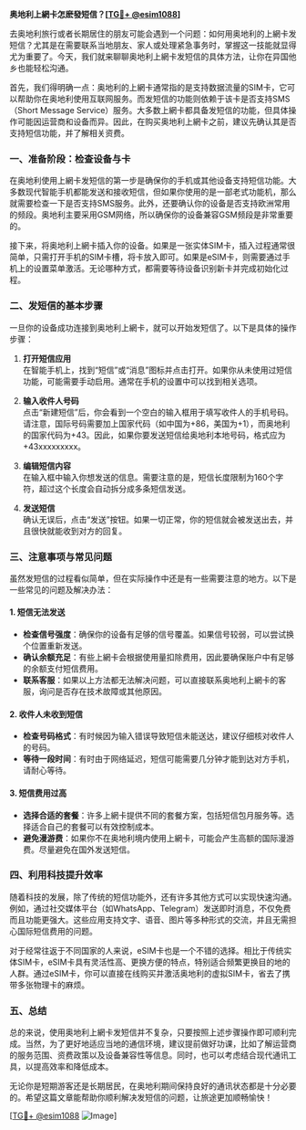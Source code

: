 **奥地利上網卡怎麽發短信？[[TG💪+ @esim1088](https://t.me/s/esim1088)]**

去奥地利旅行或者长期居住的朋友可能会遇到一个问题：如何用奥地利的上網卡发短信？尤其是在需要联系当地朋友、家人或处理紧急事务时，掌握这一技能就显得尤为重要了。今天，我们就来聊聊奥地利上網卡发短信的具体方法，让你在异国他乡也能轻松沟通。

首先，我们得明确一点：奥地利的上網卡通常指的是支持数据流量的SIM卡，它可以帮助你在奥地利使用互联网服务。而发短信的功能则依赖于该卡是否支持SMS（Short Message Service）服务。大多数上網卡都具备发短信的功能，但具体操作可能因运营商和设备而异。因此，在购买奥地利上網卡之前，建议先确认其是否支持短信功能，并了解相关资费。

### **一、准备阶段：检查设备与卡**

在奥地利使用上網卡发短信的第一步是确保你的手机或其他设备支持短信功能。大多数现代智能手机都能发送和接收短信，但如果你使用的是一部老式功能机，那么就需要检查一下是否支持SMS服务。此外，还要确认你的设备是否支持欧洲常用的频段。奥地利主要采用GSM网络，所以确保你的设备兼容GSM频段是非常重要的。

接下来，将奥地利上網卡插入你的设备。如果是一张实体SIM卡，插入过程通常很简单，只需打开手机的SIM卡槽，将卡放入即可。如果是eSIM卡，则需要通过手机上的设置菜单激活。无论哪种方式，都需要等待设备识别新卡并完成初始化过程。

### **二、发短信的基本步骤**

一旦你的设备成功连接到奥地利上網卡，就可以开始发短信了。以下是具体的操作步骤：

1. **打开短信应用**  
   在智能手机上，找到“短信”或“消息”图标并点击打开。如果你从未使用过短信功能，可能需要手动启用。通常在手机的设置中可以找到相关选项。

2. **输入收件人号码**  
   点击“新建短信”后，你会看到一个空白的输入框用于填写收件人的手机号码。请注意，国际号码需要加上国家代码（如中国为+86，美国为+1），而奥地利的国家代码为+43。因此，如果你要发送短信给奥地利本地号码，格式应为+43xxxxxxxxx。

3. **编辑短信内容**  
   在输入框中输入你想发送的信息。需要注意的是，短信长度限制为160个字符，超过这个长度会自动拆分成多条短信发送。

4. **发送短信**  
   确认无误后，点击“发送”按钮。如果一切正常，你的短信就会被发送出去，并且很快就能收到对方的回复。

### **三、注意事项与常见问题**

虽然发短信的过程看似简单，但在实际操作中还是有一些需要注意的地方。以下是一些常见的问题及解决办法：

#### **1. 短信无法发送**
   - **检查信号强度**：确保你的设备有足够的信号覆盖。如果信号较弱，可以尝试换个位置重新发送。
   - **确认余额充足**：有些上網卡会根据使用量扣除费用，因此要确保账户中有足够的余额支付短信费用。
   - **联系客服**：如果以上方法都无法解决问题，可以直接联系奥地利上網卡的客服，询问是否存在技术故障或其他原因。

#### **2. 收件人未收到短信**
   - **检查号码格式**：有时候因为输入错误导致短信未能送达，建议仔细核对收件人的号码。
   - **等待一段时间**：有时由于网络延迟，短信可能需要几分钟才能到达对方手机，请耐心等待。

#### **3. 短信费用过高**
   - **选择合适的套餐**：许多上網卡提供不同的套餐方案，包括短信包月服务等。选择适合自己的套餐可以有效控制成本。
   - **避免漫游费**：如果你不在奥地利境内使用上網卡，可能会产生高额的国际漫游费。尽量避免在国外发送短信。

### **四、利用科技提升效率**

随着科技的发展，除了传统的短信功能外，还有许多其他方式可以实现快速沟通。例如，通过社交媒体平台（如WhatsApp、Telegram）发送即时消息，不仅免费而且功能更强大。这些应用支持文字、语音、图片等多种形式的交流，并且无需担心国际短信费用的问题。

对于经常往返于不同国家的人来说，eSIM卡也是一个不错的选择。相比于传统实体SIM卡，eSIM卡具有灵活性高、更换方便的特点，特别适合频繁更换目的地的人群。通过eSIM卡，你可以直接在线购买并激活奥地利的虚拟SIM卡，省去了携带多张物理卡的麻烦。

### **五、总结**

总的来说，使用奥地利上網卡发短信并不复杂，只要按照上述步骤操作即可顺利完成。当然，为了更好地适应当地的通信环境，建议提前做好功课，比如了解运营商的服务范围、资费政策以及设备兼容性等信息。同时，也可以考虑结合现代通讯工具，以提高效率和降低成本。

无论你是短期游客还是长期居民，在奥地利期间保持良好的通讯状态都是十分必要的。希望这篇文章能帮助你顺利解决发短信的问题，让旅途更加顺畅愉快！  

[[TG💪+ @esim1088](https://t.me/s/esim1088) ![Image](https://i.postimg.cc/4NQfJmqS/Snipaste-2025-05-13-00-14-12.png)]